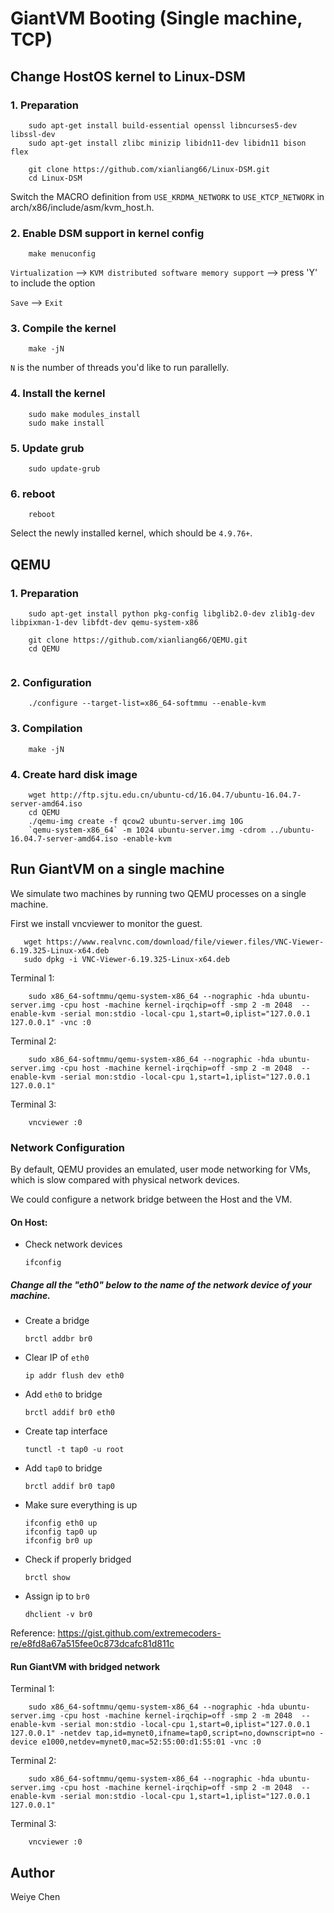 # GiantVM Booting (Single machine, TCP)
## Change HostOS kernel to Linux-DSM
### 1. Preparation

```shell
    sudo apt-get install build-essential openssl libncurses5-dev libssl-dev 
    sudo apt-get install zlibc minizip libidn11-dev libidn11 bison flex
    
    git clone https://github.com/xianliang66/Linux-DSM.git
    cd Linux-DSM

```
Switch the MACRO definition from `USE_KRDMA_NETWORK` to `USE_KTCP_NETWORK` in arch/x86/include/asm/kvm_host.h.
### 2. Enable DSM support in kernel config
```shell
    make menuconfig
```

`Virtualization` --> `KVM distributed software memory support` --> press 'Y' to include the option

`Save` -->  `Exit`

### 3. Compile the kernel
```shell
    make -jN
```
`N` is the number of threads you'd like to run parallelly.

### 4. Install the kernel
```shell
    sudo make modules_install
    sudo make install
```

### 5. Update grub
```shell
    sudo update-grub
```

### 6. reboot
```shell
    reboot
```
Select the newly installed kernel, which should be `4.9.76+`.

## QEMU
### 1. Preparation

```shell
    sudo apt-get install python pkg-config libglib2.0-dev zlib1g-dev libpixman-1-dev libfdt-dev qemu-system-x86
    
    git clone https://github.com/xianliang66/QEMU.git
    cd QEMU
    
```

### 2. Configuration
```shell
    ./configure --target-list=x86_64-softmmu --enable-kvm
```

### 3. Compilation
```shell
    make -jN
```

### 4. Create hard disk image
```shell
    wget http://ftp.sjtu.edu.cn/ubuntu-cd/16.04.7/ubuntu-16.04.7-server-amd64.iso
    cd QEMU
    ./qemu-img create -f qcow2 ubuntu-server.img 10G
    `qemu-system-x86_64` -m 1024 ubuntu-server.img -cdrom ../ubuntu-16.04.7-server-amd64.iso -enable-kvm
```

## Run GiantVM on a single machine
We simulate two machines by running two QEMU processes on a single machine.

First we install vncviewer to monitor the guest.
```shell
   wget https://www.realvnc.com/download/file/viewer.files/VNC-Viewer-6.19.325-Linux-x64.deb
   sudo dpkg -i VNC-Viewer-6.19.325-Linux-x64.deb
```

Terminal 1:
```shell
    sudo x86_64-softmmu/qemu-system-x86_64 --nographic -hda ubuntu-server.img -cpu host -machine kernel-irqchip=off -smp 2 -m 2048  --enable-kvm -serial mon:stdio -local-cpu 1,start=0,iplist="127.0.0.1 127.0.0.1" -vnc :0
```
Terminal 2:
```shell
    sudo x86_64-softmmu/qemu-system-x86_64 --nographic -hda ubuntu-server.img -cpu host -machine kernel-irqchip=off -smp 2 -m 2048  --enable-kvm -serial mon:stdio -local-cpu 1,start=1,iplist="127.0.0.1 127.0.0.1"
```
Terminal 3:
```shell
    vncviewer :0
```

### Network Configuration
By default, QEMU provides an emulated, user mode networking for VMs, which is slow compared with physical network devices.


We could configure a network bridge between the Host and the VM.

#### On Host:

- Check network devices
    ```
    ifconfig
    ```
##### Change all the "eth0" below to the name of the network device of your machine.

- Create a bridge
    ```
	brctl addbr br0
	```
    
- Clear IP of `eth0`
    ```
    ip addr flush dev eth0
    ```

- Add `eth0` to bridge
	```
    brctl addif br0 eth0
    ```
    
- Create tap interface
	```
    tunctl -t tap0 -u root
    ```

- Add `tap0` to bridge
	```
    brctl addif br0 tap0
    ```
    
- Make sure everything is up
	```
    ifconfig eth0 up
    ifconfig tap0 up
    ifconfig br0 up
    ```

- Check if properly bridged
	```
    brctl show
    ```

- Assign ip to `br0`
	```
	dhclient -v br0
    ```

Reference: https://gist.github.com/extremecoders-re/e8fd8a67a515fee0c873dcafc81d811c

#### Run GiantVM with bridged network
Terminal 1:
```shell
    sudo x86_64-softmmu/qemu-system-x86_64 --nographic -hda ubuntu-server.img -cpu host -machine kernel-irqchip=off -smp 2 -m 2048  --enable-kvm -serial mon:stdio -local-cpu 1,start=0,iplist="127.0.0.1 127.0.0.1" -netdev tap,id=mynet0,ifname=tap0,script=no,downscript=no -device e1000,netdev=mynet0,mac=52:55:00:d1:55:01 -vnc :0
```
Terminal 2:
```shell
    sudo x86_64-softmmu/qemu-system-x86_64 --nographic -hda ubuntu-server.img -cpu host -machine kernel-irqchip=off -smp 2 -m 2048  --enable-kvm -serial mon:stdio -local-cpu 1,start=1,iplist="127.0.0.1 127.0.0.1"
```
Terminal 3:
```shell
    vncviewer :0
```

## Author
Weiye Chen
